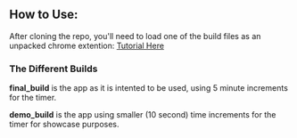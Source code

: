## How to Use:

After cloning the repo, you'll need to load one of the build files as an unpacked chrome extention:
[Tutorial Here](https://developer.chrome.com/docs/extensions/get-started/tutorial/hello-world#load-unpacked)

### The Different Builds
**final_build** is the app as it is intented to be used, using 5 minute increments for the timer.

**demo_build** is the app using smaller (10 second) time increments for the timer for showcase purposes.
